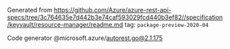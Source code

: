 Generated from https://github.com/Azure/azure-rest-api-specs/tree/3c764635e7d442b3e74caf593029fcd440b3ef82//specification/keyvault/resource-manager/readme.md tag: `package-preview-2020-04`

Code generator @microsoft.azure/autorest.go@2.1.175



